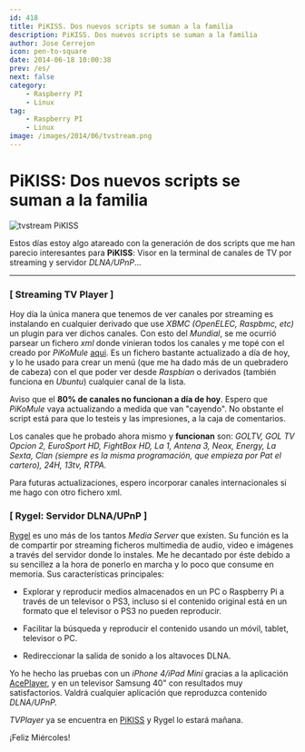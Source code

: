 ```yaml
---
id: 418
title: PiKISS. Dos nuevos scripts se suman a la familia
description: PiKISS. Dos nuevos scripts se suman a la familia
author: Jose Cerrejon
icon: pen-to-square
date: 2014-06-18 10:00:38
prev: /es/
next: false
category:
    - Raspberry PI
    - Linux
tag:
    - Raspberry PI
    - Linux
image: /images/2014/06/tvstream.png
---
```


# PiKISS: Dos nuevos scripts se suman a la familia

![tvstream PiKISS](/images/2014/06/tvstream.png)

Estos días estoy algo atareado con la generación de dos scripts que me han parecio interesantes para **PiKISS**: Visor en la terminal de canales de TV por streaming y servidor _DLNA/UPnP_...

---

### [ Streaming TV Player ]

Hoy día la única manera que tenemos de ver canales por streaming es instalando en cualquier derivado que use _XBMC (OpenELEC, Raspbmc, etc)_ un plugin para ver dichos canales. Con esto del _Mundial_, se me ocurrió parsear un fichero _xml_ donde vinieran todos los canales y me topé con el creado por _PiKoMule_ [aqui](https://www.compraschinas.net/foro/livestreams/lista-de-canales-para-livestream-solo-plus-liga-y-gol-tv/). Es un fichero bastante actualizado a día de hoy, y lo he usado para crear un menú (que me ha dado más de un quebradero de cabeza) con el que poder ver desde _Raspbian_ o derivados (también funciona en _Ubuntu_) cualquier canal de la lista.

Aviso que el **80% de canales no funcionan a día de hoy**. Espero que _PiKoMule_ vaya actualizando a medida que van "cayendo". No obstante el script está para que lo testeis y las impresiones, a la caja de comentarios.

Los canales que he probado ahora mismo y **funcionan** son: _GOLTV, GOL TV Opcion 2, EuroSport HD, FightBox HD, La 1, Antena 3, Neox, Energy, La Sexta, Clan (siempre es la misma programación, que empieza por Pat el cartero), 24H, 13tv, RTPA._

Para futuras actualizaciones, espero incorporar canales internacionales si me hago con otro fichero xml.

### [ Rygel: Servidor DLNA/UPnP ]

[Rygel](https://wiki.gnome.org/Projects/Rygel/) es uno más de los tantos _Media Server_ que exísten. Su función es la de compartir por streaming ficheros multimedia de audio, video e imágenes a través del servidor donde lo instales. Me he decantado por éste debido a su sencillez a la hora de ponerlo en marcha y lo poco que consume en memoria. Sus características principales:

-   Explorar y reproducir medios almacenados en un PC o Raspberry Pi a través de un televisor o PS3, incluso si el contenido original está en un formato que el televisor o PS3 no pueden reproducir.

-   Facilitar la búsqueda y reproducir el contenido usando un móvil, tablet, televisor o PC.

-   Redireccionar la salida de sonido a los altavoces DLNA.

Yo he hecho las pruebas con un _iPhone 4/iPad Mini_ gracias a la aplicación [AcePlayer](https://itunes.apple.com/es/app/aceplayer-powerful-media-player/id463242636?mt=8), y en un televisor Samsung 40" con resultados muy satisfactorios. Valdrá cualquier aplicación que reproduzca contenido _DLNA/UPnP._

_TVPlayer_ ya se encuentra en [PiKISS](/post.php?id=409) y Rygel lo estará mañana.

¡Feliz Miércoles!
